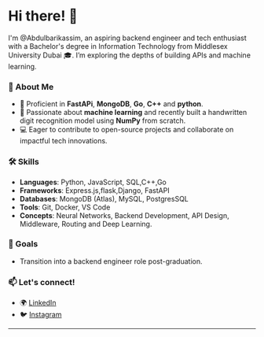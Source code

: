 
# Hi there! 👋

I'm @Abdulbarikassim, an aspiring backend engineer  and tech enthusiast with a Bachelor's degree in Information Technology from Middlesex University Dubai 🎓.  I’m exploring the depths of building APIs and machine learning. 

### 🌟 About Me
- 🔧 Proficient in **FastAPi**, **MongoDB**, **Go**, **C++** and **python**.
- 🤖 Passionate about **machine learning** and recently built a handwritten digit recognition model using **NumPy** from scratch.
- 💻 Eager to contribute to open-source projects and collaborate on impactful tech innovations.

### 🛠️ Skills
- **Languages**: Python, JavaScript, SQL,C++,Go
- **Frameworks**: Express.js,flask,Django, FastAPI
- **Databases**: MongoDB (Atlas), MySQL, PostgresSQL
- **Tools**: Git, Docker, VS Code
- **Concepts**: Neural Networks, Backend Development, API Design, Middleware, Routing and Deep Learning.



### 🎯 Goals
- Transition into a backend engineer  role post-graduation.


### 📫 Let's connect!
- 🌍 [LinkedIn](https://www.linkedin.com/in/abdulbari-kassim-a86726300/) 
- 🐦 [Instagram](https://www.instagram.com/abdi6ari/profilecard/) 

---


